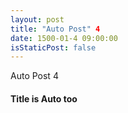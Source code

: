 ```yaml
---
layout: post
title: "Auto Post" 4
date: 1500-01-4 09:00:00
isStaticPost: false
---
```

Auto Post 4
#### Title is Auto too